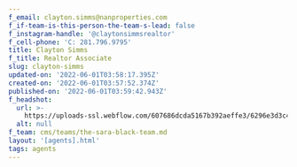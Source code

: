 ```yaml
---
f_email: clayton.simms@nanproperties.com
f_if-team-is-this-person-the-team-s-lead: false
f_instagram-handle: '@claytonsimmsrealtor'
f_cell-phone: 'C: 281.796.9795'
title: Clayton Simms
f_title: Realtor Associate
slug: clayton-simms
updated-on: '2022-06-01T03:58:17.395Z'
created-on: '2022-06-01T03:57:52.374Z'
published-on: '2022-06-01T03:59:42.943Z'
f_headshot:
  url: >-
    https://uploads-ssl.webflow.com/607686dcda5167b392aeffe3/6296e3d3c40951596c94f68e_Clayton%20Headshot.jpg
  alt: null
f_team: cms/teams/the-sara-black-team.md
layout: '[agents].html'
tags: agents
---
```



